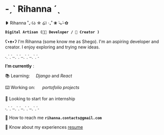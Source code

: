 # -ˏˋ Rihanna ˊˎ

❥ Rihanna ˚₊‧꒰ა ☆ ໒꒱ ‧₊˚ ❀ ˃̵ᴗ˂̵ ✿

**`Digital Artisan (👩‍💻 Developer / 📸 Creator )`**

ʕ•ᴥ•ʔ I'm Rihanna (some know me as Shego). I'm an aspiring developer and creator. I enjoy exploring and trying new ideas. <br>

˗ˏˋˎˊ˗˗ˏˋˎˊ˗˗ˏˋˎˊ˗˗ˏˋˎˊ˗

**I’m currently** :

📚 Learning:&nbsp;&nbsp;&nbsp;&nbsp;&nbsp;_Django_ and _React_<br>

⌨️ Working on:&nbsp;&nbsp;&nbsp;&nbsp;&nbsp; _portofolio projects_<br>

👥 Looking to start for an internship

˗ˏˋˎˊ˗˗ˏˋˎˊ˗˗ˏˋˎˊ˗˗ˏˋˎˊ˗

📧 How to reach me **`rihanna.contacts@gmail.com`**

📄 Know about my experiences [resume](link)
